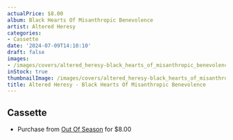 ```yaml
---
actualPrice: $8.00
album: Black Hearts Of Misanthropic Benevolence
artist: Altered Heresy
categories:
- Cassette
date: '2024-07-09T14:10:10'
draft: false
images:
- /images/covers/altered_heresy-black_hearts_of_misanthropic_benevolence.jpg
inStock: true
thumbnailImage: /images/covers/altered_heresy-black_hearts_of_misanthropic_benevolence-thumb.jpg
title: Altered Heresy - Black Hearts Of Misanthropic Benevolence
---
```


## Cassette
* Purchase from [Out Of Season](https://www.outofseasonlabel.com/products/altered-heresy-black-hearts-of-misanthropic-benevolence-pro-tape) for $8.00
